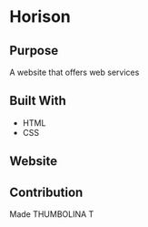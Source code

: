 # Horison

## Purpose
A website that offers web services

## Built With
* HTML
* CSS

## Website


## Contribution
Made THUMBOLINA T
